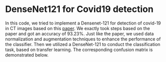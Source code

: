 # DenseNet121 for Covid19 detection
In this code, we tried to implement a Densenet-121 for detection of covid-19 in CT images based on this [paper](https://pubmed.ncbi.nlm.nih.gov/34337432/). We exactly took steps based on the paper and got an accuracy of 93.23%. Just like the paper, we used data normalization and augmentation techniques to enhance the performance of the classifier. Then we utilized a DenseNet-121 to conduct the classification task, based on transfer learning. The corresponding confusion matrix is demonstrated below. 

